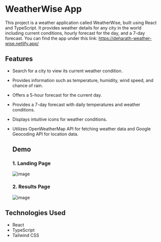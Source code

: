 # WeatherWise App
This project is a weather application called WeatherWise, built using React and TypeScript. It provides weather details for any city in the world including current conditions, hourly forecast for the day, and a 7-day forecast. You can find the app under this link: https://deharath-weather-wise.netlify.app/

## Features
- Search for a city to view its current weather condition.
- Provides information such as temperature, humidity, wind speed, and chance of rain.
- Offers a 5-hour forecast for the current day.
- Provides a 7-day forecast with daily temperatures and weather conditions.
- Displays intuitive icons for weather conditions.
- Utilizes OpenWeatherMap API for fetching weather data and Google Geocoding API for location data.

  ## Demo

  ### 1. Landing Page
  ![image](https://github.com/Deharath/weather-app/assets/25016899/8ad6b73b-5f11-44b5-b87e-de40074e82bc)

  ### 2. Results Page
  ![image](https://github.com/Deharath/weather-app/assets/25016899/af4031c3-45b0-4d99-9fcf-64bbfa6e9c53)

## Technologies Used

- React
- TypeScript
- Tailwind CSS
